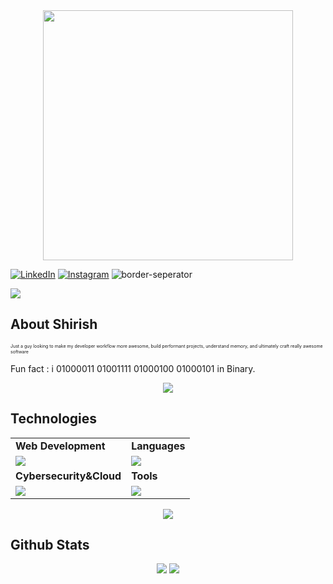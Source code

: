 <div style="text-align: center;"> 
  <img width="400" src="https://readme-typing-svg.herokuapp.com?font=JetBrains+Mono&weight=600&size=30&duration=3000&color=2AF7B4&width=535&lines=Hi%2C+I'm+Shirish%F0%9F%91%8B;Let's+Connect!"/>
</div>

[![LinkedIn](https://skillicons.dev/icons?i=linkedin)](https://www.linkedin.com/in/shirish-singh/)
[![Instagram](https://skillicons.dev/icons?i=instagram)](https://www.instagram.com/shirishsingh0986/)
![border-seperator](assets/borderseparator.gif) 
  
![](https://komarev.com/ghpvc/?username=Shirish0986)
## About Shirish
<p style="font-size:7px;">
Just a guy looking to make my developer workflow more awesome, build performant projects, understand memory, and ultimately craft really awesome software 
</p>
<p>Fun fact : i 01000011 01001111 01000100 01000101  in Binary. </p>
<p align="center"><img src= 'https://capsule-render.vercel.app/api?type=rect&color=gradient&height=2.5'/></p>

## Technologies
 
<table>
<tr>
	<td><strong>Web Development</strong></td>
	<td><strong>Languages</strong></td>
</tr>
<tr>
		<td><img src = "https://skillicons.dev/icons?i=html,css,js,react,tailwind,nodejs,express,bootstrap,express,mongodb" ></td>
		<td><img src = "https://skillicons.dev/icons?i=java,cpp&theme=dark"></td>
</tr>
<tr>
	<td><strong>Cybersecurity&Cloud</strong></td>
	<td><strong>Tools</strong></td>
</tr>
<tr>
	<td><img src = "https://skillicons.dev/icons?i=linux,netlify&theme=dark"></td>
	<td><img src = "https://skillicons.dev/icons?i=git,vscode,github,githubactions&theme=dark"></td>
</tr>
</table>

<p align="center"><img src= 'https://capsule-render.vercel.app/api?type=rect&color=gradient&height=2.5'/></p>

## Github Stats
<p style="display:flex; align=center; justify-content:center; ">
<img src="https://github-readme-stats.vercel.app/api?username=Shirish0986&theme=midnight-purple" style="margin-right:4px;">
<img src="https://streak-stats.demolab.com/?user=Shirish0986&theme=holi-theme">
</p>
